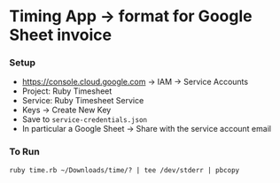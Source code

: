 # Timing App -> format for Google Sheet invoice

### Setup

* https://console.cloud.google.com -> IAM -> Service Accounts
* Project: Ruby Timesheet
* Service: Ruby Timesheet Service
* Keys -> Create New Key
* Save to `service-credentials.json`
* In particular a Google Sheet -> Share with the service account email

### To Run
```
ruby time.rb ~/Downloads/time/? | tee /dev/stderr | pbcopy
```
